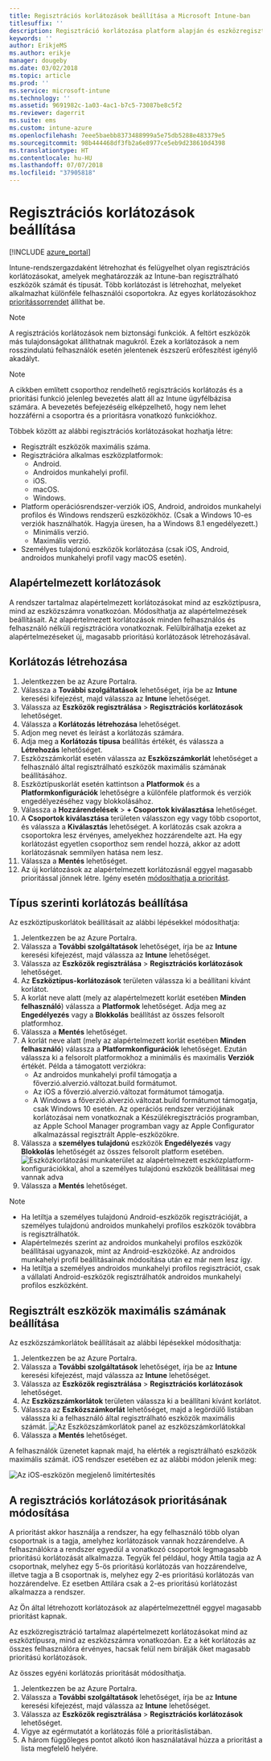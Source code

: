 ```yaml
---
title: Regisztrációs korlátozások beállítása a Microsoft Intune-ban
titlesuffix: ''
description: Regisztráció korlátozása platform alapján és eszközregisztrálási korlát beállítása az Intune-ban.
keywords: ''
author: ErikjeMS
ms.author: erikje
manager: dougeby
ms.date: 03/02/2018
ms.topic: article
ms.prod: ''
ms.service: microsoft-intune
ms.technology: ''
ms.assetid: 9691982c-1a03-4ac1-b7c5-73087be8c5f2
ms.reviewer: dagerrit
ms.suite: ems
ms.custom: intune-azure
ms.openlocfilehash: 7eee5baebb8373488999a5e75db5288e483379e5
ms.sourcegitcommit: 98b444468df3fb2a6e8977ce5eb9d238610d4398
ms.translationtype: HT
ms.contentlocale: hu-HU
ms.lasthandoff: 07/07/2018
ms.locfileid: "37905818"
---
```

# <a name="set-enrollment-restrictions"></a>Regisztrációs korlátozások beállítása

[!INCLUDE [azure_portal](./includes/azure_portal.md)]

Intune-rendszergazdaként létrehozhat és felügyelhet olyan regisztrációs korlátozásokat, amelyek meghatározzák az Intune-ban regisztrálható eszközök számát és típusát. Több korlátozást is létrehozhat, melyeket alkalmazhat különféle felhasználói csoportokra. Az egyes korlátozásokhoz [prioritássorrendet](#change-enrollment-restriction-priority) állíthat be.

>[!NOTE]
>A regisztrációs korlátozások nem biztonsági funkciók. A feltört eszközök más tulajdonságokat állíthatnak magukról. Ezek a korlátozások a nem rosszindulatú felhasználók esetén jelentenek észszerű erőfeszítést igénylő akadályt.

>[!NOTE]
>A cikkben említett csoporthoz rendelhető regisztrációs korlátozás és a prioritási funkció jelenleg bevezetés alatt áll az Intune ügyfélbázisa számára. A bevezetés befejezéséig elképzelhető, hogy nem lehet hozzáférni a csoportra és a prioritásra vonatkozó funkciókhoz.

Többek között az alábbi regisztrációs korlátozásokat hozhatja létre:

- Regisztrált eszközök maximális száma.
- Regisztrációra alkalmas eszközplatformok:
  - Android.
  - Androidos munkahelyi profil.
  - iOS.
  - macOS.
  - Windows.
- Platform operációsrendszer-verziók iOS, Android, androidos munkahelyi profilos és Windows rendszerű eszközökhöz. (Csak a Windows 10-es verziók használhatók. Hagyja üresen, ha a Windows 8.1 engedélyezett.)
  - Minimális verzió.
  - Maximális verzió.
- Személyes tulajdonú eszközök korlátozása (csak iOS, Android, androidos munkahelyi profil vagy macOS esetén).

## <a name="default-restrictions"></a>Alapértelmezett korlátozások

A rendszer tartalmaz alapértelmezett korlátozásokat mind az eszköztípusra, mind az eszközszámra vonatkozóan. Módosíthatja az alapértelmezések beállításait. Az alapértelmezett korlátozások minden felhasználós és felhasználó nélküli regisztrációra vonatkoznak. Felülbírálhatja ezeket az alapértelmezéseket új, magasabb prioritású korlátozások létrehozásával.

## <a name="create-a-restriction"></a>Korlátozás létrehozása

1. Jelentkezzen be az Azure Portalra.
2. Válassza a **További szolgáltatások** lehetőséget, írja be az **Intune** keresési kifejezést, majd válassza az **Intune** lehetőséget.
3. Válassza az **Eszközök regisztrálása** > **Regisztrációs korlátozások** lehetőséget.
4. Válassza a **Korlátozás létrehozása** lehetőséget.
5. Adjon meg nevet és leírást a korlátozás számára.
6. Adja meg a **Korlátozás típusa** beállítás értékét, és válassza a **Létrehozás** lehetőséget.
7. Eszközszámkorlát esetén válassza az **Eszközszámkorlát** lehetőséget a felhasználó által regisztrálható eszközök maximális számának beállításához.
8. Eszköztípuskorlát esetén kattintson a **Platformok** és a **Platformkonfigurációk** lehetőségre a különféle platformok és verziók engedélyezéséhez vagy blokkolásához.
9. Válassza a **Hozzárendelések** > **+ Csoportok kiválasztása** lehetőséget.
10. A **Csoportok kiválasztása** területen válasszon egy vagy több csoportot, és válassza a **Kiválasztás** lehetőséget. A korlátozás csak azokra a csoportokra lesz érvényes, amelyekhez hozzárendelte azt. Ha egy korlátozást egyetlen csoporthoz sem rendel hozzá, akkor az adott korlátozásnak semmilyen hatása nem lesz.
11. Válassza a **Mentés** lehetőséget.
12. Az új korlátozások az alapértelmezett korlátozásnál eggyel magasabb prioritással jönnek létre. Igény esetén [módosíthatja a prioritást](#change-enrollment-restriction-priority).

## <a name="set-device-type-restrictions"></a>Típus szerinti korlátozás beállítása

Az eszköztípuskorlátok beállításait az alábbi lépésekkel módosíthatja:

1. Jelentkezzen be az Azure Portalra.
2. Válassza a **További szolgáltatások** lehetőséget, írja be az **Intune** keresési kifejezést, majd válassza az **Intune** lehetőséget.
3. Válassza az **Eszközök regisztrálása** > **Regisztrációs korlátozások** lehetőséget.
4. Az **Eszköztípus-korlátozások** területen válassza ki a beállítani kívánt korlátot.
5. A korlát neve alatt (mely az alapértelmezett korlát esetében **Minden felhasználó**) válassza a **Platformok** lehetőséget. Adja meg az **Engedélyezés** vagy a **Blokkolás** beállítást az összes felsorolt platformhoz.
6. Válassza a **Mentés** lehetőséget.
7. A korlát neve alatt (mely az alapértelmezett korlát esetében **Minden felhasználó**) válassza a **Platformkonfigurációk** lehetőséget. Ezután válassza ki a felsorolt platformokhoz a minimális és maximális **Verziók** értékét. Példa a támogatott verziókra:
    - Az androidos munkahelyi profil támogatja a főverzió.alverzió.változat.build formátumot.
    - Az iOS a főverzió.alverzió.változat formátumot támogatja.
    - A Windows a főverzió.alverzió.változat.build formátumot támogatja, csak Windows 10 esetén.
  Az operációs rendszer verziójának korlátozásai nem vonatkoznak a Készülékregisztrációs programban, az Apple School Manager programban vagy az Apple Configurator alkalmazással regisztrált Apple-eszközökre.
8. Válassza a **személyes tulajdonú** eszközök **Engedélyezés** vagy **Blokkolás** lehetőségét az összes felsorolt platform esetében.
    ![Eszközkorlátozási munkaterület az alapértelmezett eszközplatform-konfigurációkkal, ahol a személyes tulajdonú eszközök beállításai meg vannak adva](media/device-restrictions-platform-configurations.png)
9. Válassza a **Mentés** lehetőséget.


>[!NOTE]
>- Ha letiltja a személyes tulajdonú Android-eszközök regisztrációját, a személyes tulajdonú androidos munkahelyi profilos eszközök továbbra is regisztrálhatók.
>- Alapértelmezés szerint az androidos munkahelyi profilos eszközök beállításai ugyanazok, mint az Android-eszközöké. Az androidos munkahelyi profil beállításainak módosítása után ez már nem lesz így.
>- Ha letiltja a személyes androidos munkahelyi profilos regisztrációt, csak a vállalati Android-eszközök regisztrálhatók androidos munkahelyi profilos eszközként.

## <a name="set-device-limit-restrictions"></a>Regisztrált eszközök maximális számának beállítása

Az eszközszámkorlátok beállításait az alábbi lépésekkel módosíthatja:

1. Jelentkezzen be az Azure Portalra.
2. Válassza a **További szolgáltatások** lehetőséget, írja be az **Intune** keresési kifejezést, majd válassza az **Intune** lehetőséget.
3. Válassza az **Eszközök regisztrálása** > **Regisztrációs korlátozások** lehetőséget.
4. Az **Eszközszámkorlátok** területen válassza ki a beállítani kívánt korlátot.
5. Válassza az **Eszközszámkorlát** lehetőséget, majd a legördülő listában válassza ki a felhasználó által regisztrálható eszközök maximális számát.
    ![Az Eszközszámkorlátok panel az eszközszámkorlátokkal](./media/device-restrictions-limit.png)
6. Válassza a **Mentés** lehetőséget.


A felhasználók üzenetet kapnak majd, ha elérték a regisztrálható eszközök maximális számát. iOS rendszer esetében ez az alábbi módon jelenik meg:

![Az iOS-eszközön megjelenő limitértesítés](./media/enrollment-restrictions-ios-set-limit-notification.png)

## <a name="change-enrollment-restriction-priority"></a>A regisztrációs korlátozások prioritásának módosítása

A prioritást akkor használja a rendszer, ha egy felhasználó több olyan csoportnak is a tagja, amelyhez korlátozások vannak hozzárendelve. A felhasználókra a rendszer egyedül a vonatkozó csoportok legmagasabb prioritású korlátozását alkalmazza. Tegyük fel például, hogy Attila tagja az A csoportnak, melyhez egy 5-ös prioritású korlátozás van hozzárendelve, illetve tagja a B csoportnak is, melyhez egy 2-es prioritású korlátozás van hozzárendelve. Ez esetben Attilára csak a 2-es prioritású korlátozást alkalmazza a rendszer.

Az Ön által létrehozott korlátozások az alapértelmezettnél eggyel magasabb prioritást kapnak.

Az eszközregisztráció tartalmaz alapértelmezett korlátozásokat mind az eszköztípusra, mind az eszközszámra vonatkozóan. Ez a két korlátozás az összes felhasználóra érvényes, hacsak felül nem bírálják őket magasabb prioritású korlátozások.

Az összes egyéni korlátozás prioritását módosíthatja.

1. Jelentkezzen be az Azure Portalra.
2. Válassza a **További szolgáltatások** lehetőséget, írja be az **Intune** keresési kifejezést, majd válassza az **Intune** lehetőséget.
3. Válassza az **Eszközök regisztrálása** > **Regisztrációs korlátozások** lehetőséget.
4. Vigye az egérmutatót a korlátozás fölé a prioritáslistában.
5. A három függőleges pontot alkotó ikon használatával húzza a prioritást a lista megfelelő helyére.
